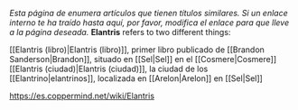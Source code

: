 *Esta página de  enumera artículos que tienen títulos similares.  Si un enlace interno te ha traído hasta aquí, por favor, modifica el enlace para que lleve a la página deseada.*
**Elantris** refers to two different things:

[[Elantris (libro)\|Elantris (libro)]], primer libro publicado de [[Brandon Sanderson\|Brandon]], situado en [[Sel\|Sel]] en el [[Cosmere\|Cosmere]]
[[Elantris (ciudad)\|Elantris (ciudad)]], la ciudad de los [[Elantrino\|elantrinos]], localizada en [[Arelon\|Arelon]] en [[Sel\|Sel]]


https://es.coppermind.net/wiki/Elantris